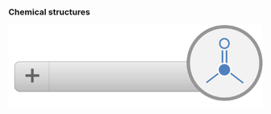 ### Chemical structures

![Formaldehyde](https://raw.githubusercontent.com/Data-Analysis-Users-Group/Tableau-Resources/master/Icons/Buttons/Chemical-structures/by-CAS/50-00-0.png)
